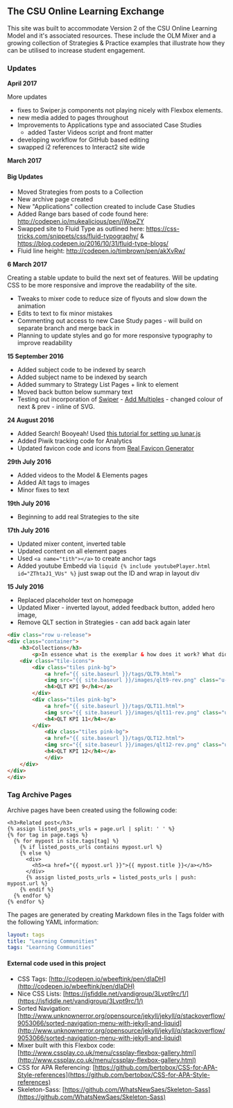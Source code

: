 ## The CSU Online Learning Exchange

This site was built to accommodate Version 2 of the CSU Online Learning Model and it's associated resources. These include the OLM Mixer and a growing collection of Strategies & Practice examples that illustrate how they can be utilised to increase student engagement.


### Updates

**April 2017**

More updates
- fixes to Swiper.js components not playing nicely with Flexbox elements.
- new media added to pages throughout
- Improvements to Applications type and associated Case Studies
  - added Taster Videos script and front matter
- developing workflow for GitHub based editing
- swapped i2 references to Interact2 site wide

**March 2017**

#### Big Updates

- Moved Strategies from posts to a Collection
- New archive page created
- New "Applications" collection created to include Case Studies
- Added Range bars based of code found here: http://codepen.io/mukealicious/pen/jWoeZY
- Swapped site to Fluid Type as outlined here: https://css-tricks.com/snippets/css/fluid-typography/ & https://blog.codepen.io/2016/10/31/fluid-type-blogs/
- Fluid line height: http://codepen.io/timbrown/pen/akXvRw/

**6 March 2017**

Creating a stable update to build the next set of features. Will be updating CSS to be more responsive and improve the readability of the site.

- Tweaks to mixer code to reduce size of flyouts and slow down the animation
- Edits to text to fix minor mistakes
- Commenting out access to new Case Study pages - will build on separate branch and merge back in
- Planning to update styles and go for more responsive typography to improve readability

**15 September 2016**

- Added subject code to be indexed by search
- Added subject name to be indexed by search
- Added summary to Strategy List Pages + link to element
- Moved back button below summary text
- Testing out incorporation of [Swiper](http://idangero.us/swiper/) - [Add Multiples](https://github.com/nolimits4web/Swiper/blob/master/demos/24-multiple-swipers.html) - changed colour of next & prev - inline of SVG.

**24 August 2016**

- Added Search! Booyeah! Used [this tutorial for setting up lunar.js](http://jekyll.tips/jekyll-casts/jekyll-search-using-lunr-js/)
- Added Piwik tracking code for Analytics
- Updated favicon code and icons from [Real Favicon Generator](http://realfavicongenerator.net/)

**29th July 2016**

- Added videos to the Model & Elements pages
- Added Alt tags to images
- Minor fixes to text

**19th July 2016**

- Beginning to add real Strategies to the site

**17th July 2016**

- Updated mixer content, inverted table
- Updated content on all element pages
- Used ```<a name="tith"></a>``` to create anchor tags
- Added youtube Embedd via ```liquid {% include youtubePlayer.html id="ZThtaJ1_VUs" %}``` just swap out the ID and wrap in layout div

**15 July 2016**

- Replaced placeholder text on homepage
- Updated Mixer - inverted layout, added feedback button, added hero image,
- Remove QLT section in Strategies - can add back again later

```html
<div class="row u-release">
<div class="container">
    <h3>Collections</h3>
        <p>In essence what is the exemplar & how does it work? What did you ask the learners to do? How did they interact? What are the key points and critical factors? Explain it simply and clearly. ?</p>
    <div class="tile-icons">
        <div class="tiles pink-bg">
            <a href="{{ site.baseurl }}/tags/QLT9.html">
            <img src="{{ site.baseurl }}/images/qlt9-rev.png" class="u-full-width">
            <h4>QLT KPI 9</h4></a>
        </div>
        <div class="tiles pink-bg">
            <a href="{{ site.baseurl }}/tags/QLT11.html">
            <img src="{{ site.baseurl }}/images/qlt11-rev.png" class="u-full-width">
            <h4>QLT KPI 11</h4></a>
        </div>
            <div class="tiles pink-bg">
            <a href="{{ site.baseurl }}/tags/QLT12.html">
            <img src="{{ site.baseurl }}/images/qlt12-rev.png" class="u-full-width">
            <h4>QLT KPI 12</h4></a>
            </div>
    </div>
</div>
</div>    
```


### Tag Archive Pages

Archive pages have been created using the following code:

````liquid
<h3>Related post</h3>
{% assign listed_posts_urls = page.url | split: ' ' %}
{% for tag in page.tags %}
  {% for mypost in site.tags[tag] %}
    {% if listed_posts_urls contains mypost.url %}
    {% else %}
      <div>
        <h5><a href="{{ mypost.url }}">{{ mypost.title }}</a></h5>
      </div>
      {% assign listed_posts_urls = listed_posts_urls | push: mypost.url %}
    {% endif %}
  {% endfor %}
{% endfor %}
````

The pages are generated by creating Markdown files in the Tags folder with the following YAML information:

````yaml
layout: tags
title: "Learning Communities"
tags: "Learning Communities"
````

#### External code used in this project

- CSS Tags: [http://codepen.io/wbeeftink/pen/dIaDH](http://codepen.io/wbeeftink/pen/dIaDH)
- Nice CSS Lists: [https://jsfiddle.net/vandigroup/3Lvpt9rc/1/](https://jsfiddle.net/vandigroup/3Lvpt9rc/1/)
- Sorted Navigation: [http://www.unknownerror.org/opensource/jekyll/jekyll/q/stackoverflow/9053066/sorted-navigation-menu-with-jekyll-and-liquid](http://www.unknownerror.org/opensource/jekyll/jekyll/q/stackoverflow/9053066/sorted-navigation-menu-with-jekyll-and-liquid)
- Mixer built with this Flexbox code: [http://www.cssplay.co.uk/menu/cssplay-flexbox-gallery.html](http://www.cssplay.co.uk/menu/cssplay-flexbox-gallery.html)
- CSS for APA Referencing: [https://github.com/bertobox/CSS-for-APA-Style-references](https://github.com/bertobox/CSS-for-APA-Style-references)
- Skeleton-Sass: [https://github.com/WhatsNewSaes/Skeleton-Sass](https://github.com/WhatsNewSaes/Skeleton-Sass)
